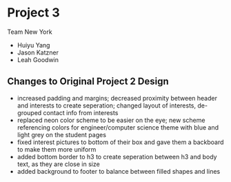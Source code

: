 # Project 3
Team New York
- Huiyu Yang
- Jason Katzner
- Leah Goodwin

## Changes to Original Project 2 Design
- increased padding and margins; decreased proximity between header and interests to create seperation; changed layout of interests, de-grouped contact info from interests
- replaced neon color scheme to be easier on the eye; new scheme referencing colors for engineer/computer science theme with blue and light grey on the student pages
- fixed interest pictures to bottom of their box and gave them a backboard to make them more uniform
- added bottom border to h3 to create seperation between h3 and body text, as they are close in size
- added background to footer to balance between filled shapes and lines
